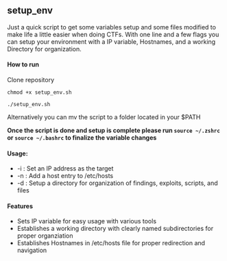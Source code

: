 ## setup_env

Just a quick script to get some variables setup and some files modified to make life a little easier when doing CTFs. With one line and a few flags you can setup your environment with a IP variable, Hostnames, and a working Directory for organization.

#### How to run 

Clone repository

`chmod +x setup_env.sh`

`./setup_env.sh`

Alternatively you can mv the script to a folder located in your $PATH

**Once the script is done and setup is complete please run `source ~/.zshrc` or `source ~/.bashrc` to finalize the variable changes**

#### Usage:

-  -i :   Set an IP address as the target
-  -n :   Add a host entry to /etc/hosts
-  -d :   Setup a directory for organization of findings, exploits, scripts, and files

#### Features ####

- Sets IP variable for easy usage with various tools
- Establishes a working directory with clearly named subdirectories for proper organziation
- Establishes Hostnames in /etc/hosts file for proper redirection and navigation

